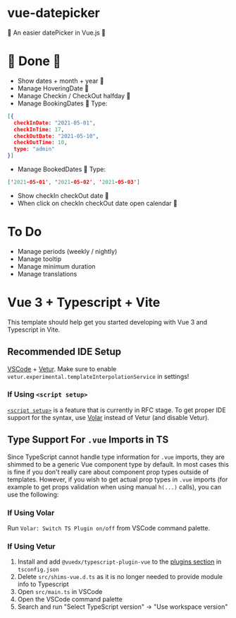 # vue-datepicker
👊 An easier datePicker in Vue.js 👊

# 👊 Done 👊
* Show dates + month + year 👊 
* Manage HoveringDate 👊
* Manage Checkin / CheckOut halfday 👊
* Manage BookingDates 👊
Type:
```json
[{
  checkInDate: "2021-05-01",
  checkInTime: 17,
  checkOutDate: "2021-05-10",
  checkOutTime: 10,
  type: "admin"
}]
```
* Manage BookedDates 👊
Type:
```json
['2021-05-01', '2021-05-02', '2021-05-03']
```
* Show checkIn checkOut date 👊
* When click on checkIn checkOut date open calendar 👊

# To Do
* Manage periods (weekly / nightly)
* Manage tooltip
* Manage minimum duration
* Manage translations

# Vue 3 + Typescript + Vite

This template should help get you started developing with Vue 3 and Typescript in Vite.

## Recommended IDE Setup

[VSCode](https://code.visualstudio.com/) + [Vetur](https://marketplace.visualstudio.com/items?itemName=octref.vetur). Make sure to enable `vetur.experimental.templateInterpolationService` in settings!

### If Using `<script setup>`

[`<script setup>`](https://github.com/vuejs/rfcs/pull/227) is a feature that is currently in RFC stage. To get proper IDE support for the syntax, use [Volar](https://marketplace.visualstudio.com/items?itemName=johnsoncodehk.volar) instead of Vetur (and disable Vetur).

## Type Support For `.vue` Imports in TS

Since TypeScript cannot handle type information for `.vue` imports, they are shimmed to be a generic Vue component type by default. In most cases this is fine if you don't really care about component prop types outside of templates. However, if you wish to get actual prop types in `.vue` imports (for example to get props validation when using manual `h(...)` calls), you can use the following:

### If Using Volar

Run `Volar: Switch TS Plugin on/off` from VSCode command palette.

### If Using Vetur

1. Install and add `@vuedx/typescript-plugin-vue` to the [plugins section](https://www.typescriptlang.org/tsconfig#plugins) in `tsconfig.json`
2. Delete `src/shims-vue.d.ts` as it is no longer needed to provide module info to Typescript
3. Open `src/main.ts` in VSCode
4. Open the VSCode command palette
5. Search and run "Select TypeScript version" -> "Use workspace version"
